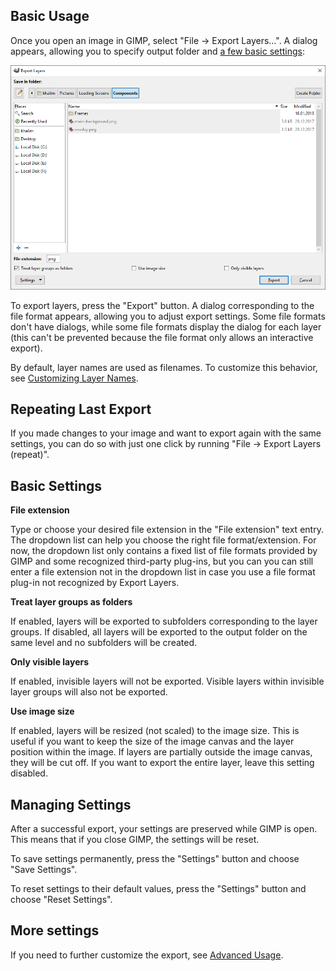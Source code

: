 Basic Usage
-----------

Once you open an image in GIMP, select "File -> Export Layers...". A dialog
appears, allowing you to specify output folder and
[a few basic settings](#basic-settings):

![Dialog for basic usage of Export Layers](../images/screenshot_dialog_usage.png)

To export layers, press the "Export" button. A dialog corresponding to the file
format appears, allowing you to adjust export settings. Some file formats don't
have dialogs, while some file formats display the dialog for each layer (this
can't be prevented because the file format only allows an interactive export).

By default, layer names are used as filenames. To customize this behavior, see
[Customizing Layer Names](Advanced-Usage.md#customizing-layer-names).


Repeating Last Export
---------------------

If you made changes to your image and want to export again with the same
settings, you can do so with just one click by running
"File -> Export Layers (repeat)".


Basic Settings
--------------

**File extension**

Type or choose your desired file extension in the "File extension" text entry.
The dropdown list can help you choose the right file format/extension. For now,
the dropdown list only contains a fixed list of file formats provided by GIMP
and some recognized third-party plug-ins, but you can you can still enter a file
extension not in the dropdown list in case you use a file format plug-in not
recognized by Export Layers.

**Treat layer groups as folders**

If enabled, layers will be exported to subfolders corresponding to the layer
groups. If disabled, all layers will be exported to the output folder on the
same level and no subfolders will be created.

**Only visible layers**

If enabled, invisible layers will not be exported. Visible layers within
invisible layer groups will also not be exported.

**Use image size**

If enabled, layers will be resized (not scaled) to the image size. This is
useful if you want to keep the size of the image canvas and the layer position
within the image. If layers are partially outside the image canvas,
they will be cut off. If you want to export the entire layer,
leave this setting disabled.


Managing Settings
-----------------

After a successful export, your settings are preserved while GIMP is open. This
means that if you close GIMP, the settings will be reset.

To save settings permanently, press the "Settings" button and choose
"Save Settings".

To reset settings to their default values, press the "Settings" button and
choose "Reset Settings".


More settings
-------------

If you need to further customize the export, see
[Advanced Usage](Advanced-Usage.md).
